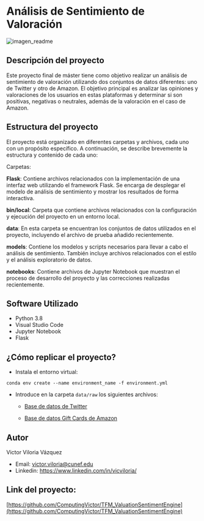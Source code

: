 # Análisis de Sentimiento de Valoración

<p align="center">

![imagen_readme](https://codenotch.com/blog/wp-content/uploads/2021/01/analisis-de-sentimientos.jpg)

</p>


## Descripción del proyecto

Este proyecto final de máster tiene como objetivo realizar un análisis de sentimiento de valoración utilizando dos conjuntos de datos diferentes: uno de Twitter y otro de Amazon. El objetivo principal es analizar las opiniones y valoraciones de los usuarios en estas plataformas y determinar si son positivas, negativas o neutrales, además de la valoración en el caso de Amazon.

## Estructura del proyecto
El proyecto está organizado en diferentes carpetas y archivos, cada uno con un propósito específico. A continuación, se describe brevemente la estructura y contenido de cada uno:

Carpetas:

**Flask**: Contiene archivos relacionados con la implementación de una interfaz web utilizando el framework Flask. Se encarga de desplegar el modelo de análisis de sentimiento y mostrar los resultados de forma interactiva.

**bin/local**: Carpeta que contiene archivos relacionados con la configuración y ejecución del proyecto en un entorno local.

**data**: En esta carpeta se encuentran los conjuntos de datos utilizados en el proyecto, incluyendo el archivo de prueba añadido recientemente.

**models**: Contiene los modelos y scripts necesarios para llevar a cabo el análisis de sentimiento. También incluye archivos relacionados con el estilo y el análisis exploratorio de datos.

**notebooks**: Contiene archivos de Jupyter Notebook que muestran el proceso de desarrollo del proyecto y las correcciones realizadas recientemente.


## Software Utilizado

- Python 3.8
- Visual Studio Code
- Jupyter Notebook
- Flask

## ¿Cómo replicar el proyecto?


-  Instala el entorno virtual:

`conda env create --name environment_name -f environment.yml`

- Introduce en la carpeta `data/raw` los siguientes archivos:

    - [Base de datos de Twitter](https://www.kaggle.com/datasets/kazanova/sentiment140/download?datasetVersionNumber=2)


    - [Base de datos Gift Cards de Amazon](https://forms.gle/UEkkJs69e7Z5A5Ps9)

## Autor

Victor Viloria Vázquez 
- Email: victor.viloria@cunef.edu
- Linkedin: https://www.linkedin.com/in/vicviloria/


## Link del proyecto:

[https://github.com/ComputingVictor/TFM_ValuationSentimentEngine](https://github.com/ComputingVictor/TFM_ValuationSentimentEngine)
